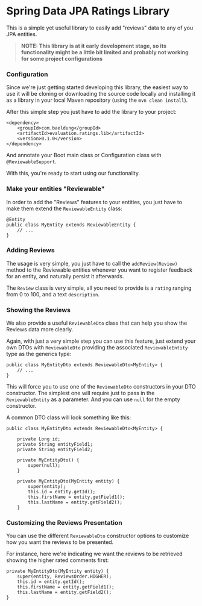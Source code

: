 # Spring Data JPA Ratings Library

This is a simple yet useful library to easily add "reviews" data to any of you JPA entities.

> **NOTE: This library is at it early development stage, so its functionality might be a little bit limited and probably not working for some project configurations**

### Configuration

Since we're just getting started developing this library, the easiest way to use it will be cloning or downloading the source code locally and installing it as a library in your local Maven repository (using the `mvn clean install`).

After this simple step you just have to add the library to your project:

```
<dependency>
	<groupId>com.baeldung</groupId>
	<artifactId>evaluation.ratings.lib</artifactId>
	<version>0.1.0</version>
</dependency>
```

And annotate your Boot main class or Configuration class with `@ReviewableSupport`.

With this, you're ready to start using our functionality.

### Make your entities "Reviewable"

In order to add the "Reviews" features to your entities, you just have to make them extend the `ReviewableEntity` class:

```
@Entity
public class MyEntity extends ReviewableEntity {
    // ...
}
```

### Adding Reviews

The usage is very simple, you just have to call the `addReview(Review)` method to the Reviewable entities whenever you want to register feedback for an entity, and naturally persist it afterwards.

The `Review` class is very simple, all you need to provide is a `rating` ranging from 0 to 100, and a text `description`.

### Showing the Reviews

We also provide a useful `ReviewableDto` class that can help you show the Reviews data more clearly.

Again, with just a very simple step you can use this feature, just extend your own DTOs with `ReviewableDto` providing the associated `ReviewableEntity` type as the generics type:

```
public class MyEntityDto extends ReviewableDto<MyEntity> {
    // ...
}
```

This will force you to use one of the `ReviewableDto` constructors in your DTO constructor. The simplest one will require just to pass in the `ReviewableEntity` as a parameter. And you can use `null` for the empty constructor.

A common DTO class will look something like this:

```
public class MyEntityDto extends ReviewableDto<MyEntity> {

    private Long id;
    private String entityField1;
    private String entityField2;

    private MyEntityDto() {
        super(null);
    }

    private MyEntityDto(MyEntity entity) {
        super(entity);
        this.id = entity.getId();
        this.firstName = entity.getField1();
        this.lastName = entity.getField2();
    }
```

### Customizing the Reviews Presentation

You can use the different `ReviewableDto` constructor options to customize how you want the reviews to be presented.

For instance, here we're indicating we want the reviews to be retrieved showing the higher rated comments first:

```
private MyEntityDto(MyEntity entity) {
    super(entity, ReviewsOrder.HIGHER);
    this.id = entity.getId();
    this.firstName = entity.getField1();
    this.lastName = entity.getField2();
}
```
